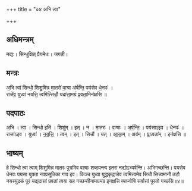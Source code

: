 +++
title = "०४ अभि त्वा"

+++
## अधिमन्त्रम्
नद्यः। सिन्धुक्षित् प्रैयमेधः। जगती।

## मन्त्रः
अ॒भि त्वा॑ सिन्धो॒ शिशु॒मिन्न मा॒तरो॑ वा॒श्रा अ॑र्षन्ति॒ पय॑सेव धे॒नवः॑ ।  
राजे॑व॒ युध्वा॑ नयसि॒ त्वमित्सिचौ॒ यदा॑सा॒मग्रं॑ प्र॒वता॒मिन॑क्षसि ॥

## पदपाठः
अ॒भि । त्वा॒ । सिन्धो॒ इति॑ । शिशु॑म् । इत् । न । मा॒तरः॑ । वा॒श्राः । अ॒र्ष॒न्ति॒ । पय॑साऽइव । धे॒नवः॑ ।  
राजा॑ऽइव । युध्वा॑ । न॒य॒सि॒ । त्वम् । इत् । सिचौ॑ । यत् । आ॒सा॒म् । अग्र॑म् । प्र॒ऽवता॑म् । इन॑क्षसि ॥

## भाष्यम्
हे सिन्धो त्वा त्वाम् शिशुमिन्न मातरः पुत्रमिव वाश्राः शब्दयन्त्य इतरा नद्योऽभ्यर्षन्ति। अभिगच्छन्ति। पयसेव धेनवः पयसा युक्ता नवप्रसूतिका गाव इव। किञ्च युध्वा युद्धकृद्राजेव त्वमित्त्वमेव सिचौ सिच्यमानौ तटौ नयस्युदकं पूरं यद्यदासां प्रवतां त्वया सह गच्छन्तीनामग्रमग्र इनक्षसि व्याप्नोषि सर्वासां पुरतो गच्छसि॥४॥